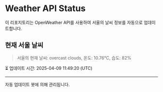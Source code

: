 
# Weather API Status

이 리포지토리는 OpenWeather API를 사용하여 서울의 날씨 정보를 자동으로 업데이트합니다.

## 현재 서울 날씨
> 서울의 현재 날씨: overcast clouds, 온도: 10.76°C, 습도: 82%

⏳ 업데이트 시간: 2025-04-09 11:49:20 (UTC)

---
자동 업데이트 봇에 의해 관리됩니다.

